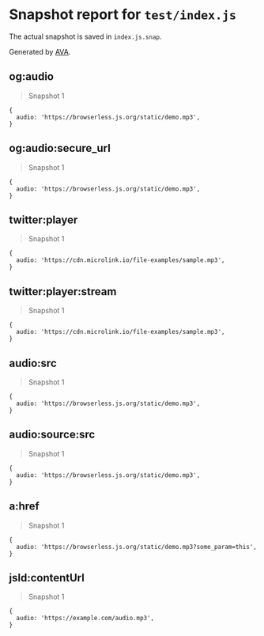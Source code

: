 # Snapshot report for `test/index.js`

The actual snapshot is saved in `index.js.snap`.

Generated by [AVA](https://avajs.dev).

## og:audio

> Snapshot 1

    {
      audio: 'https://browserless.js.org/static/demo.mp3',
    }

## og:audio:secure_url

> Snapshot 1

    {
      audio: 'https://browserless.js.org/static/demo.mp3',
    }

## twitter:player

> Snapshot 1

    {
      audio: 'https://cdn.microlink.io/file-examples/sample.mp3',
    }

## twitter:player:stream

> Snapshot 1

    {
      audio: 'https://cdn.microlink.io/file-examples/sample.mp3',
    }

## audio:src

> Snapshot 1

    {
      audio: 'https://browserless.js.org/static/demo.mp3',
    }

## audio:source:src

> Snapshot 1

    {
      audio: 'https://browserless.js.org/static/demo.mp3',
    }

## a:href

> Snapshot 1

    {
      audio: 'https://browserless.js.org/static/demo.mp3?some_param=this',
    }

## jsld:contentUrl

> Snapshot 1

    {
      audio: 'https://example.com/audio.mp3',
    }
